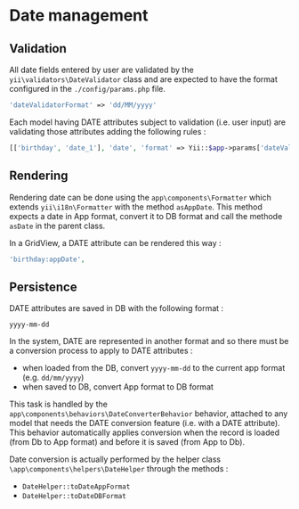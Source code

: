 # Date management

## Validation

All date fields entered by user are validated by the `yii\validators\DateValidator` class and are expected to have the format configured in the `./config/params.php` file.

```php
'dateValidatorFormat' => 'dd/MM/yyyy'
```

Each model having DATE attributes subject to validation (i.e. user input) are validating those attributes adding the following rules :

```php
[['birthday', 'date_1'], 'date', 'format' => Yii::$app->params['dateValidatorFormat']]
```
## Rendering

Rendering date can be done using the `app\components\Formatter` which extends `yii\i18n\Formatter` with the method `asAppDate`.
This method expects a date in App format, convert it to DB format and call the methode `asDate` in the parent class.

In a GridView, a DATE attribute can be rendered this way : 
```php
'birthday:appDate',
```

## Persistence

DATE attributes are saved in DB with the following format : 

```
yyyy-mm-dd
```

In the system, DATE are represented in another format and so there must be a conversion process to apply to DATE attributes :
- when loaded from the DB, convert `yyyy-mm-dd` to the current app format (e.g. `dd/mm/yyyy`)
- when saved to DB, convert App format to DB format

This task is handled by the `app\components\behaviors\DateConverterBehavior` behavior, attached to any model that needs the DATE conversion feature (i.e. with a DATE attribute). This behavior automatically applies conversion when the record is loaded (from Db to App format) and before it is saved (from App to Db).

Date conversion is actually performed by the helper class `\app\components\helpers\DateHelper` through the methods :

- `DateHelper::toDateAppFormat`
- `DateHelper::toDateDBFormat`
